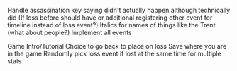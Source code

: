 Handle assassination key saying didn't actually happen although technically did (If loss before should have or additional registering other event for timeline instead of loss event?)
Italics for names of things like the Trent (what about people?)
Implement all events

Game Intro/Tutorial
Choice to go back to place on loss
Save where you are in the game
Randomly pick loss event if lost at the same time for multiple stats